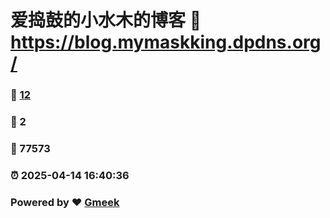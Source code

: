 # 爱捣鼓的小水木的博客 :link: https://blog.mymaskking.dpdns.org/ 
### :page_facing_up: [12](https://blog.mymaskking.dpdns.org//tag.html) 
### :speech_balloon: 2 
### :hibiscus: 77573 
### :alarm_clock: 2025-04-14 16:40:36 
### Powered by :heart: [Gmeek](https://github.com/Meekdai/Gmeek)
